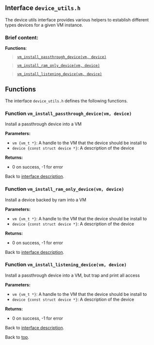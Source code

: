 <!--
     Copyright 2020, Data61
     Commonwealth Scientific and Industrial Research Organisation (CSIRO)
     ABN 41 687 119 230.

     This software may be distributed and modified according to the terms of
     the BSD 2-Clause license. Note that NO WARRANTY is provided.
     See "LICENSE_BSD2.txt" for details.

     @TAG(DATA61_BSD)
-->

## Interface `device_utils.h`

The device utils interface provides various helpers to establish different types devices for a given VM
instance.

### Brief content:

**Functions**:

> [`vm_install_passthrough_device(vm, device)`](#function-vm_install_passthrough_devicevm-device)

> [`vm_install_ram_only_device(vm, device)`](#function-vm_install_ram_only_devicevm-device)

> [`vm_install_listening_device(vm, device)`](#function-vm_install_listening_devicevm-device)


## Functions

The interface `device_utils.h` defines the following functions.

### Function `vm_install_passthrough_device(vm, device)`

Install a passthrough device into a VM

**Parameters:**

- `vm {vm_t *}`: A handle to the VM that the device should be install to
- `device {const struct device *}`: A description of the device

**Returns:**

- 0 on success, -1 for error

Back to [interface description](#module-device_utilsh).

### Function `vm_install_ram_only_device(vm, device)`

Install a device backed by ram into a VM

**Parameters:**

- `vm {vm_t *}`: A handle to the VM that the device should be install to
- `device {const struct device *}`: A description of the device

**Returns:**

- 0 on success, -1 for error

Back to [interface description](#module-device_utilsh).

### Function `vm_install_listening_device(vm, device)`

Install a passthrough device into a VM, but trap and print all access

**Parameters:**

- `vm {vm_t *}`: A handle to the VM that the device should be install to
- `device {const struct device *}`: A description of the device

**Returns:**

- 0 on success, -1 for error

Back to [interface description](#module-device_utilsh).


Back to [top](#).

